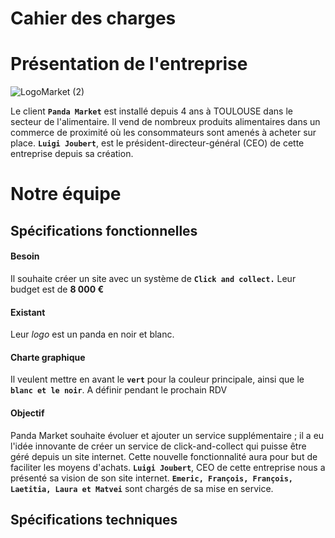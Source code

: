 #                        Cahier des charges

# Présentation de l'entreprise

![LogoMarket (2)](https://github.com/Matvei1995/mycacao/assets/92799729/bf162195-62ae-4cdf-9694-5632e8702a72)





Le client **`Panda Market`** est installé depuis 4 
ans à TOULOUSE dans le secteur de l'alimentaire.
Il vend de nombreux produits alimentaires dans un commerce de proximité où les consommateurs sont amenés à acheter sur place.
**`Luigi Joubert`**, est le président-directeur-général (CEO) de cette entreprise depuis sa création.

# Notre équipe



## Spécifications fonctionnelles

#### Besoin
Il souhaite créer un site avec un système de  **`Click and collect.`**
Leur budget est de ****8 000 €****

#### Existant
Leur *logo* est un panda en noir et blanc.

#### Charte graphique
Il veulent mettre en avant le **`vert`** pour la couleur principale, ainsi que le **`blanc et le noir`**.
A définir pendant le prochain RDV

#### Objectif 
Panda Market souhaite évoluer et ajouter un service supplémentaire ; il a eu l'idée innovante de créer un service de click-and-collect qui puisse être géré depuis un site internet. 
Cette nouvelle fonctionnalité aura pour but de faciliter les moyens d'achats.
**`Luigi Joubert`**, CEO de cette entreprise nous a présenté sa vision de son site internet.
**`Emeric, François, François, Laetitia, Laura et Matvei`** sont chargés de sa mise en service.   

## Spécifications techniques


